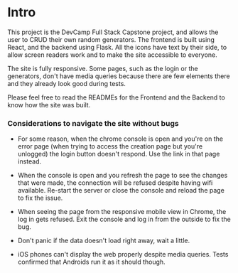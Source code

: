 # Intro

This project is the DevCamp Full Stack Capstone project, and allows the user to CRUD their own random generators. The frontend is built using React, and the backend using Flask. All the icons have text by their side, to allow screen readers work and to make the site accessible to everyone. 

The site is fully responsive. Some pages, such as the login or the generators, don't have media queries because there are few elements there and they already look good during tests.

Please feel free to read the READMEs for the Frontend and the Backend to know how the site was built.

### Considerations to navigate the site without bugs

* For some reason, when the chrome console is open and you're on the error page (when trying to access the creation page but you're unlogged) the login button doesn't respond. Use the link in that page instead.

* When the console is open and you refresh the page to see the changes that were made, the connection will be refused despite having wifi available. Re-start the server or close the console and reload the page to fix the issue.

* When seeing the page from the responsive mobile view in Chrome, the log in gets refused. Exit the console and log in from the outside to fix the bug.

* Don't panic if the data doesn't load right away, wait a little.

* iOS phones can't display the web properly despite media queries. Tests confirmed that Androids run it as it should though.
